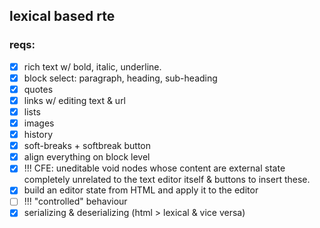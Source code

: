## lexical based rte

### reqs:

- [x] rich text w/ bold, italic, underline.
- [x] block select: paragraph, heading, sub-heading
- [x] quotes
- [x] links w/ editing text & url
- [x] lists
- [x] images
- [x] history
- [x] soft-breaks + softbreak button
- [x] align everything on block level
- [x] !!! CFE: uneditable void nodes whose content are external state completely unrelated to the text editor itself & buttons to insert these.
- [x] build an editor state from HTML and apply it to the editor
- [ ] !!! "controlled" behaviour
- [x] serializing & deserializing (html > lexical & vice versa)
